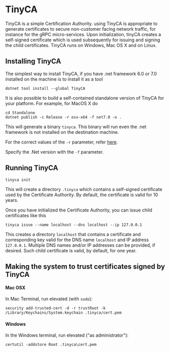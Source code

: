 # TinyCA

TinyCA is a simple Certification Authority. using TinyCA is appropriate to generate certificates to secure non-customer facing network traffic, for instance for the gRPC micro-services.
Upon initialization, tinyCA creates a self-signed certificate which is used subsequently for issuing and signing the child certificates.
TinyCA runs on Windows, Mac OS X and on Linux.

## Installing TinyCA

The simplest way to install TinyCA, if you have .net framework 6.0 or 7.0 installed on the machine is to install it as a tool

```
dotnet tool install --global TinyCA
```

It is also possible to build a self-contained standalone version of TinyCA for your platform.
For example, for MacOS X do

```
cd Standalone
dotnet publish -c Release -r osx-x64 -f net7.0 -o .
```

This will generate a binary `tinyca`. This binary will run even the .net framework is not installed on the destination machine.

For the correct values of the `-r` parameter, refer [here](https://docs.microsoft.com/en-us/dotnet/core/rid-catalog).

Specify the .Net version with the `-f` parameter.

## Running TinyCA

```
tinyca init
```

This will create a directory `.tinyca` which contains a self-signed certificate used by the Certificate Authority. By default, the certificate is valid for 10 years.

Once you have initialized the Certificate Authority, you can issue child certificates like this

```
tinyca issue --name localhost --dns localhost --ip 127.0.0.1
```

This creates a directory `localhost` that contains a certificate and corresponding key valid for the DNS name `localhost` and IP address `127.0.0.1`. Multiple DNS names and/or IP addresses can be provided, if desired. Such child certificate is valid, by default, for one year.

## Making the system to trust certificates signed by TinyCA

#### Mac OSX

In Mac Terminal, run elevated (with `sudo`):

```
security add-trusted-cert -d -r trustRoot -k /Library/Keychains/System.keychain .tinyca/cert.pem
```

#### Windows

In the Windows terminal, run elevated ("as administrator"):

```
certutil -addstore Root .tinyca\cert.pem

```
